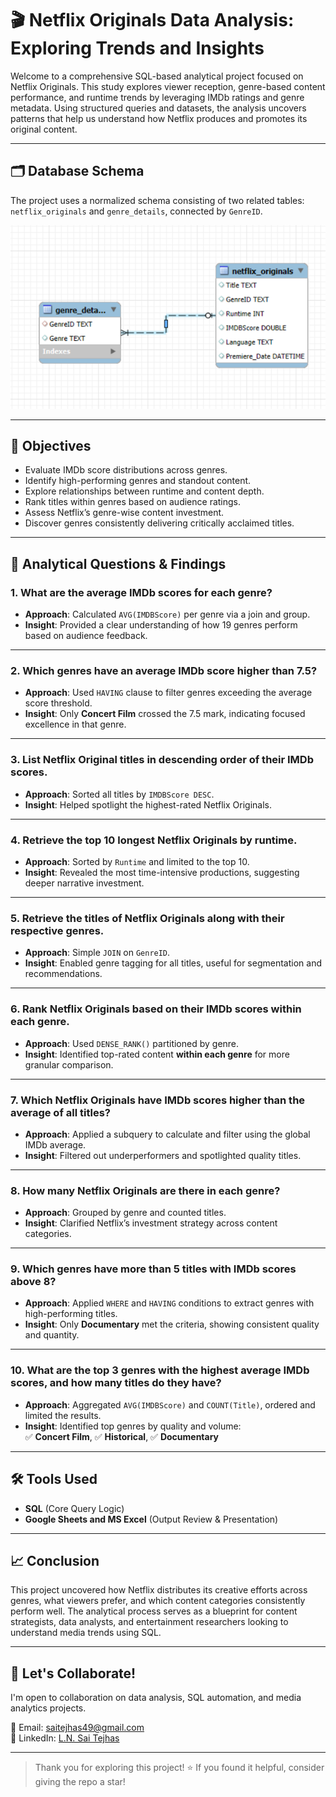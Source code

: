 # 🎬 Netflix Originals Data Analysis: Exploring Trends and Insights

Welcome to a comprehensive SQL-based analytical project focused on Netflix Originals. This study explores viewer reception, genre-based content performance, and runtime trends by leveraging IMDb ratings and genre metadata. Using structured queries and datasets, the analysis uncovers patterns that help us understand how Netflix produces and promotes its original content.

---
## 🗂️ Database Schema

The project uses a normalized schema consisting of two related tables: `netflix_originals` and `genre_details`, connected by `GenreID`.

![Database Schema](ERR_Diagram.png)

---

## 📌 Objectives

- Evaluate IMDb score distributions across genres.
- Identify high-performing genres and standout content.
- Explore relationships between runtime and content depth.
- Rank titles within genres based on audience ratings.
- Assess Netflix’s genre-wise content investment.
- Discover genres consistently delivering critically acclaimed titles.

---

## 🧠 Analytical Questions & Findings

### 1. What are the average IMDb scores for each genre?
- **Approach**: Calculated `AVG(IMDBScore)` per genre via a join and group.
- **Insight**: Provided a clear understanding of how 19 genres perform based on audience feedback.

---

### 2. Which genres have an average IMDb score higher than 7.5?
- **Approach**: Used `HAVING` clause to filter genres exceeding the average score threshold.
- **Insight**: Only **Concert Film** crossed the 7.5 mark, indicating focused excellence in that genre.

---

### 3. List Netflix Original titles in descending order of their IMDb scores.
- **Approach**: Sorted all titles by `IMDBScore DESC`.
- **Insight**: Helped spotlight the highest-rated Netflix Originals.

---

### 4. Retrieve the top 10 longest Netflix Originals by runtime.
- **Approach**: Sorted by `Runtime` and limited to the top 10.
- **Insight**: Revealed the most time-intensive productions, suggesting deeper narrative investment.

---

### 5. Retrieve the titles of Netflix Originals along with their respective genres.
- **Approach**: Simple `JOIN` on `GenreID`.
- **Insight**: Enabled genre tagging for all titles, useful for segmentation and recommendations.

---

### 6. Rank Netflix Originals based on their IMDb scores within each genre.
- **Approach**: Used `DENSE_RANK()` partitioned by genre.
- **Insight**: Identified top-rated content **within each genre** for more granular comparison.

---

### 7. Which Netflix Originals have IMDb scores higher than the average of all titles?
- **Approach**: Applied a subquery to calculate and filter using the global IMDb average.
- **Insight**: Filtered out underperformers and spotlighted quality titles.

---

### 8. How many Netflix Originals are there in each genre?
- **Approach**: Grouped by genre and counted titles.
- **Insight**: Clarified Netflix’s investment strategy across content categories.

---

### 9. Which genres have more than 5 titles with IMDb scores above 8?
- **Approach**: Applied `WHERE` and `HAVING` conditions to extract genres with high-performing titles.
- **Insight**: Only **Documentary** met the criteria, showing consistent quality and quantity.

---

### 10. What are the top 3 genres with the highest average IMDb scores, and how many titles do they have?
- **Approach**: Aggregated `AVG(IMDBScore)` and `COUNT(Title)`, ordered and limited the results.
- **Insight**: Identified top genres by quality and volume:  
  ✅ **Concert Film**, ✅ **Historical**, ✅ **Documentary**

---

## 🛠️ Tools Used

- **SQL** (Core Query Logic)
- **Google Sheets and MS Excel** (Output Review & Presentation)

---

## 📈 Conclusion

This project uncovered how Netflix distributes its creative efforts across genres, what viewers prefer, and which content categories consistently perform well. The analytical process serves as a blueprint for content strategists, data analysts, and entertainment researchers looking to understand media trends using SQL.

---

## 🤝 Let's Collaborate!

I'm open to collaboration on data analysis, SQL automation, and media analytics projects.

📧 Email: [saitejhas49@gmail.com](mailto:saitejhas49@gmail.com)  
🔗 LinkedIn: [L.N. Sai Tejhas](https://linkedin.com/in/lnsaitejhas)

---

> Thank you for exploring this project! ⭐ If you found it helpful, consider giving the repo a star!
